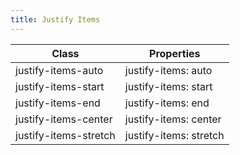 ```yaml
---
title: Justify Items
---
```


| Class       | Properties               |
| ----------- | ------------------------ |
| justify-items-auto | justify-items: auto |
| justify-items-start | justify-items: start |
| justify-items-end | justify-items: end |
| justify-items-center | justify-items: center |
| justify-items-stretch | justify-items: stretch |